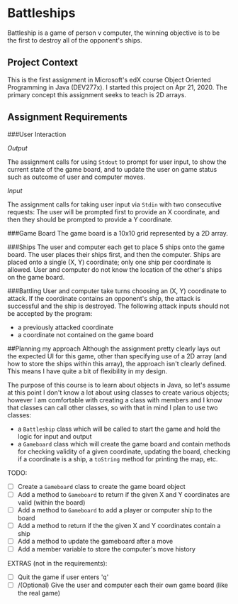 # Battleships
Battleship is a game of person v computer, the winning objective is to be the first to destroy all of the opponent's ships.

## Project Context
This is the first assignment in Microsoft's edX course Object Oriented Programming in Java (DEV277x). 
I started this project on Apr 21, 2020. 
The primary concept this assignment seeks to teach is 2D arrays.

## Assignment Requirements
###User Interaction

*Output*

The assignment calls for using `Stdout` to prompt for user input, to show the current state of the game board, 
and to update the user on game status such as outcome of user and computer moves.

*Input*

The assignment calls for taking user input via `Stdin` with two consecutive requests: 
The user will be prompted first to provide an X coordinate, and then they should be prompted to provide a Y coordinate.

###Game Board
The game board is a 10x10 grid represented by a 2D array. 

###Ships
The user and computer each get to place 5 ships onto the game board. 
The user places their ships first, and then the computer. 
Ships are placed onto a single (X, Y) coordinate; only one ship per coordinate is allowed. 
User and computer do not know the location of the other's ships on the game board.

###Battling
User and computer take turns choosing an (X, Y) coordinate to attack. 
If the coordinate contains an opponent's ship, the attack is successful and the ship is destroyed. 
The following attack inputs should not be accepted by the program:
- a previously attacked coordinate
- a coordinate not contained on the game board

##Planning my approach
Although the assignment pretty clearly lays out the expected UI for this game, 
other than specifying use of a 2D array (and how to store the ships within this array), the approach isn't clearly defined. 
This means I have quite a bit of flexibility in my design. 

The purpose of this course is to learn about objects in Java, so let's assume at this point I don't know a lot 
about using classes to create various objects; however I am comfortable with creating a class with members and 
I know that classes can call other classes, so with that in mind I plan to use two classes:
- a `Battleship` class which will be called to start the game and hold the logic for input and output
- a `Gameboard` class which will create the game board and contain methods for checking validity of a given 
coordinate, updating the board, checking if a coordinate is a ship, a `toString` method for printing the map, etc.

TODO:
- [ ] Create a `Gameboard` class to create the game board object
- [ ] Add a method to `Gameboard` to return if the given X and Y coordinates are valid (within the board)
- [ ] Add a method to `Gameboard` to add a player or computer ship to the board
- [ ] Add a method to return if the the given X and Y coordinates contain a ship
- [ ] Add a method to update the gameboard after a move
- [ ] Add a member variable to store the computer's move history

EXTRAS (not in the requirements):
- [ ] Quit the game if user enters 'q'
- [ ] /(Optional) Give the user and computer each their own game board (like the real game)